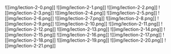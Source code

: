 ![[img/lection-2-0.png]]
![[img/lection-2-1.png]]
![[img/lection-2-2.png]]
![[img/lection-2-3.png]]
![[img/lection-2-4.png]]
![[img/lection-2-5.png]]
![[img/lection-2-6.png]]
![[img/lection-2-7.png]]
![[img/lection-2-8.png]]
![[img/lection-2-9.png]]
![[img/lection-2-10.png]]
![[img/lection-2-11.png]]
![[img/lection-2-12.png]]
![[img/lection-2-13.png]]
![[img/lection-2-14.png]]
![[img/lection-2-15.png]]
![[img/lection-2-16.png]]
![[img/lection-2-17.png]]
![[img/lection-2-18.png]]
![[img/lection-2-19.png]]
![[img/lection-2-20.png]]
![[img/lection-2-21.png]]